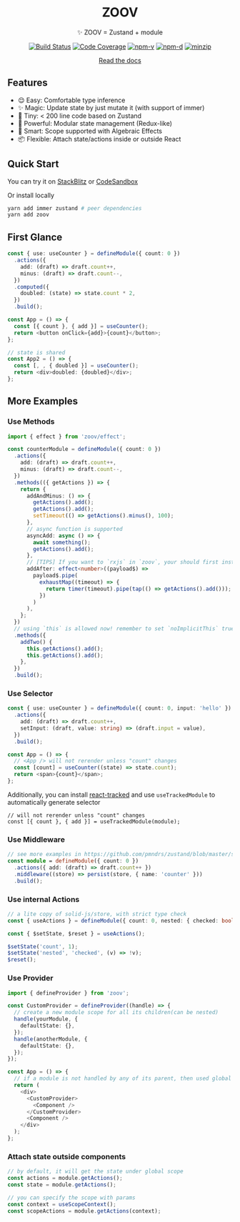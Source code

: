 <h1 align="center">ZOOV</h1>
<p align="center">✨ ZOOV = Zustand + module</p>
<p align="center">
<a href="https://github.com/infinitexyy/zoov/actions"><img src="https://img.shields.io/github/workflow/status/infinitexyy/zoov/main.svg" alt="Build Status"></a>
<a href="https://codecov.io/gh/infinitexyy/zoov"><img src="https://img.shields.io/codecov/c/github/infinitexyy/zoov.svg" alt="Code Coverage"></a>
<a href="https://npmjs.com/package/zoov"><img src="https://img.shields.io/npm/v/zoov.svg" alt="npm-v"></a>
<a href="https://npmjs.com/package/zoov"><img src="https://img.shields.io/npm/dt/zoov.svg" alt="npm-d"></a>
<a href="https://bundlephobia.com/result?p=zoov"><img src="https://badgen.net/bundlephobia/minzip/zoov@0.4.3" alt="minzip"></a>
</p>
<p align="center">
<a href="https://zoov.xyynext.xyz">Read the docs</a>
</p>

## Features

- 😌 Easy: Comfortable type inference
- ✨ Magic: Update state by just mutate it (with support of immer)
- 🍳 Tiny: < 200 line code based on Zustand
- 🧮 Powerful: Modular state management (Redux-like)
- 📖 Smart: Scope supported with Algebraic Effects
- 📦 Flexible: Attach state/actions inside or outside React

## Quick Start

You can try it on [StackBlitz](https://stackblitz.com/edit/vitejs-vite-mgdqal) or [CodeSandbox](https://codesandbox.io/s/zoov-example-9q0eb5)

Or install locally

```sh
yarn add immer zustand # peer dependencies
yarn add zoov
```

## First Glance

```typescript jsx
const { use: useCounter } = defineModule({ count: 0 })
  .actions({
    add: (draft) => draft.count++,
    minus: (draft) => draft.count--,
  })
  .computed({
    doubled: (state) => state.count * 2,
  })
  .build();

const App = () => {
  const [{ count }, { add }] = useCounter();
  return <button onClick={add}>{count}</button>;
};

// state is shared
const App2 = () => {
  const [, , { doubled }] = useCounter();
  return <div>doubled: {doubled}</div>;
};
```

## More Examples

### Use Methods

```typescript jsx
import { effect } from 'zoov/effect';

const counterModule = defineModule({ count: 0 })
  .actions({
    add: (draft) => draft.count++,
    minus: (draft) => draft.count--,
  })
  .methods(({ getActions }) => {
    return {
      addAndMinus: () => {
        getActions().add();
        getActions().add();
        setTimeout(() => getActions().minus(), 100);
      },
      // async function is supported
      asyncAdd: async () => {
        await something();
        getActions().add();
      },
      // [TIPS] If you want to `rxjs` in `zoov`, your should first install `rxjs`
      addAfter: effect<number>((payload$) =>
        payload$.pipe(
          exhaustMap((timeout) => {
            return timer(timeout).pipe(tap(() => getActions().add()));
          })
        )
      ),
    };
  })
  // using `this` is allowed now! remember to set `noImplicitThis` true in tsconfig
  .methods({
    addTwo() {
      this.getActions().add();
      this.getActions().add();
    },
  })
  .build();
```

### Use Selector

```typescript jsx
const { use: useCounter } = defineModule({ count: 0, input: 'hello' })
  .actions({
    add: (draft) => draft.count++,
    setInput: (draft, value: string) => (draft.input = value),
  })
  .build();

const App = () => {
  // <App /> will not rerender unless "count" changes
  const [count] = useCounter((state) => state.count);
  return <span>{count}</span>;
};
```

Additionally, you can install [react-tracked](https://github.com/dai-shi/react-tracked) and use `useTrackedModule` to automatically generate selector

```tsx
// will not rerender unless "count" changes
const [{ count }, { add }] = useTrackedModule(module);
```

### Use Middleware

```typescript jsx
// see more examples in https://github.com/pmndrs/zustand/blob/master/src/middleware.ts
const module = defineModule({ count: 0 })
  .actions({ add: (draft) => draft.count++ })
  .middleware((store) => persist(store, { name: 'counter' }))
  .build();
```

### Use internal Actions

```typescript jsx
// a lite copy of solid-js/store, with strict type check
const { useActions } = defineModule({ count: 0, nested: { checked: boolean } }).build();

const { $setState, $reset } = useActions();

$setState('count', 1);
$setState('nested', 'checked', (v) => !v);
$reset();
```

### Use Provider

```typescript jsx
import { defineProvider } from 'zoov';

const CustomProvider = defineProvider((handle) => {
  // create a new module scope for all its children(can be nested)
  handle(yourModule, {
    defaultState: {},
  });
  handle(anotherModule, {
    defaultState: {},
  });
});

const App = () => {
  // if a module is not handled by any of its parent, then used global scope
  return (
    <div>
      <CustomProvider>
        <Component />
      </CustomProvider>
      <Component />
    </div>
  );
};
```

### Attach state outside components

```typescript jsx
// by default, it will get the state under global scope
const actions = module.getActions();
const state = module.getActions();

// you can specify the scope with params
const context = useScopeContext();
const scopeActions = module.getActions(context);
```
